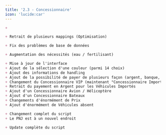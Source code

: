 ```yaml
---
title: '2.3 - Concessionnaire'
icon: 'lucide:car'
---
```


```md []
+ 
```

```md [Mappings]
+ Retrait de plusieurs mappings (Optimisation)
```

```md [Téléphone]
+ Fix des problèmes de base de données
```

```md [Pousse de Weed]
+ Augmentation des nécessités (eau / fertilisant)
```

```md [Concessionnaire]
+ Mise à jour de l'interface
+ Ajout de la sélection d'une couleur (parmi 14 choix)
+ Ajout des informations de handling
+ Ajout de la possibilité de payer de plusieurs façon (argent, banque, points vip)
+ Changement du Concessionnaire VIP (maintenant "Concessionnaire Importés")
+ Retrait du payement en Argent pour les Véhicules Importés
+ Ajout d'un Concessionnaire Avion / Hélicoptère
+ Ajout d'un Concessionnaire Bateaux
+ Changements d'énormément de Prix
+ Ajout d'énormément de Véhicules absent
```

```md [Chop Shop]
+ Changement complet du script
+ Le PNJ est à un nouvel endroit
```

```md [Braquage ATM]
+ Update complète du script
```
